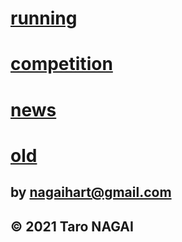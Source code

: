 ## <running>
# [running](./blog.org)
# [competition](./competition.org)
# [news](./news.org)
# [old](./old.org)

## by nagaihart@gmail.com

## © 2021 Taro NAGAI
